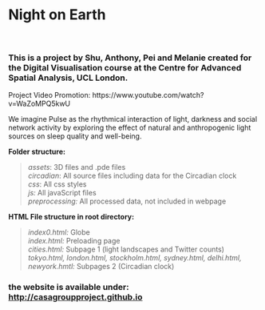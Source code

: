 
<h1> Night on Earth </h1>
<br>
<h3> This is a project by Shu, Anthony, Pei and Melanie created for the Digital Visualisation course at the Centre for Advanced Spatial Analysis, UCL London. </h3>  

<p>Project Video Promotion: https://www.youtube.com/watch?v=WaZoMPQ5kwU </p>
<p>We imagine Pulse as the rhythmical interaction of light, darkness and social network activity by exploring the effect of natural and anthropogenic light sources on sleep quality and well-being.</p>

<b> Folder structure: </b><br>
>*assets*: 3D files and .pde files <br>
>*circadian*: All source files including data for the Circadian clock<br>
>*css*: All css styles<br>
>*js:* All javaScript files <br>
>*preprocessing:* All processed data, not included in webpage 

<b>HTML File structure in root directory:</b><br>
>*index0.html:* Globe <br>
>*index.html:* Preloading page<br>
>*cities.html:* Subpage 1 (light landscapes and Twitter counts)<br>
>*tokyo.html, london.html, stockholm.html, sydney.html, delhi.html, newyork.hmtl:* Subpages 2 (Circadian clock)<br>


### the website is available under: http://casagroupproject.github.io